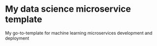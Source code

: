 # My data science microservice template
My go-to-template for machine learning microservices development and deployment
